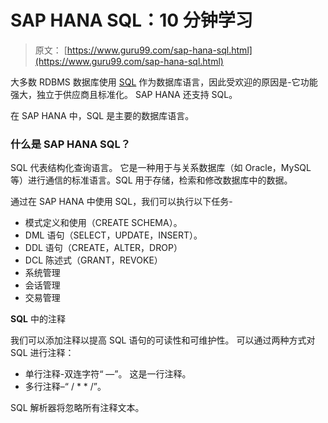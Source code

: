 # SAP HANA SQL：10 分钟学习

> 原文： [https://www.guru99.com/sap-hana-sql.html](https://www.guru99.com/sap-hana-sql.html)

大多数 RDBMS 数据库使用 [SQL](/sql.html) 作为数据库语言，因此受欢迎的原因是-它功能强大，独立于供应商且标准化。 SAP HANA 还支持 SQL。

在 SAP HANA 中，SQL 是主要的数据库语言。

### 什么是 SAP HANA SQL？

SQL 代表结构化查询语言。 它是一种用于与关系数据库（如 Oracle，MySQL 等）进行通信的标准语言。SQL 用于存储，检索和修改数据库中的数据。

通过在 SAP HANA 中使用 SQL，我们可以执行以下任务-

*   模式定义和使用（CREATE SCHEMA）。
*   DML 语句（SELECT，UPDATE，INSERT）。
*   DDL 语句（CREATE，ALTER，DROP）
*   DCL 陈述式（GRANT，REVOKE）
*   系统管理
*   会话管理
*   交易管理

**SQL** 中的注释

我们可以添加注释以提高 SQL 语句的可读性和可维护性。 可以通过两种方式对 SQL 进行注释：

*   单行注释-双连字符“ —”。 这是一行注释。
*   多行注释–“ / * * /”。

SQL 解析器将忽略所有注释文本。